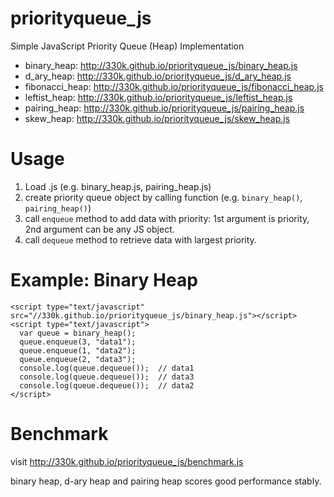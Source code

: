 # priorityqueue_js
Simple JavaScript Priority Queue (Heap) Implementation

* binary_heap: http://330k.github.io/priorityqueue_js/binary_heap.js
* d_ary_heap: http://330k.github.io/priorityqueue_js/d_ary_heap.js
* fibonacci_heap: http://330k.github.io/priorityqueue_js/fibonacci_heap.js
* leftist_heap: http://330k.github.io/priorityqueue_js/leftist_heap.js
* pairing_heap: http://330k.github.io/priorityqueue_js/pairing_heap.js
* skew_heap: http://330k.github.io/priorityqueue_js/skew_heap.js

# Usage
1. Load .js (e.g. binary_heap.js, pairing_heap.js)
2. create priority queue object by calling function (e.g. `binary_heap()`, `pairing_heap()`)
3. call `enqueue` method to add data with priority: 1st argument is priority, 2nd argument can be any JS object.
4. call `dequeue` method to retrieve data with largest priority.

# Example: Binary Heap
    <script type="text/javascript" src="//330k.github.io/priorityqueue_js/binary_heap.js"></script>
    <script type="text/javascript">
      var queue = binary_heap();
      queue.enqueue(3, "data1");
      queue.enqueue(1, "data2");
      queue.enqueue(2, "data3");
      console.log(queue.dequeue());  // data1
      console.log(queue.dequeue());  // data3
      console.log(queue.dequeue());  // data2
    </script>
  
# Benchmark
visit http://330k.github.io/priorityqueue_js/benchmark.js

binary heap, d-ary heap and pairing heap scores good performance stably.
